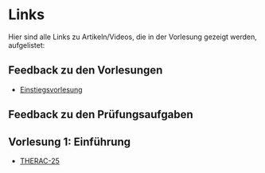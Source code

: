 # Links
Hier sind alle Links zu Artikeln/Videos, die in der Vorlesung gezeigt werden, aufgelistet:

## Feedback zu den Vorlesungen
- [Einstiegsvorlesung](https://docs.google.com/forms/d/e/1FAIpQLSe7yPxusNgcJmvUScwGuXIYBW3LjZL_WMdPMjFG-ASK9CJtUA/viewform?usp=sf_link)

## Feedback zu den Prüfungsaufgaben

## Vorlesung 1: Einführung
- [THERAC-25](https://www.youtube.com/watch?v=Ap0orGCiou8&ab_channel=KyleHill)

